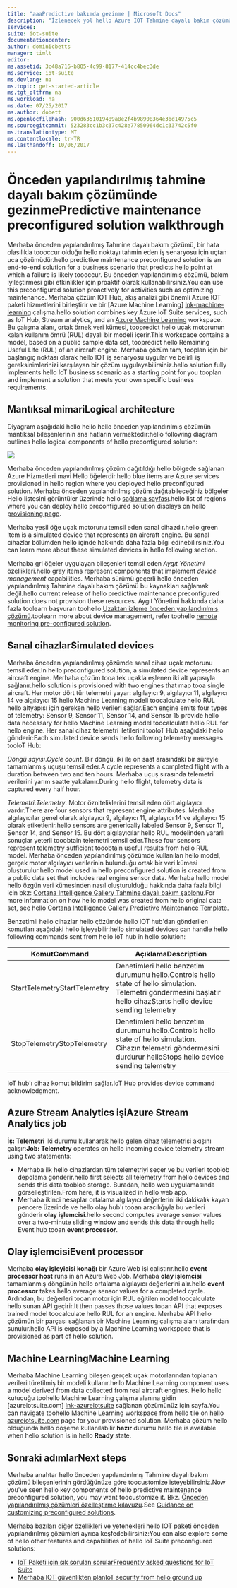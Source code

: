 ```yaml
---
title: "aaaPredictive bakımda gezinme | Microsoft Docs"
description: "İzlenecek yol hello Azure IOT Tahmine dayalı bakım çözümü önceden yapılandırılmış."
services: 
suite: iot-suite
documentationcenter: 
author: dominicbetts
manager: timlt
editor: 
ms.assetid: 3c48a716-b805-4c99-8177-414cc4bec3de
ms.service: iot-suite
ms.devlang: na
ms.topic: get-started-article
ms.tgt_pltfrm: na
ms.workload: na
ms.date: 07/25/2017
ms.author: dobett
ms.openlocfilehash: 900d6351019489a8e2f4b98908364e3bd14975c5
ms.sourcegitcommit: 523283cc1b3c37c428e77850964dc1c33742c5f0
ms.translationtype: MT
ms.contentlocale: tr-TR
ms.lasthandoff: 10/06/2017
---
```

# <a name="predictive-maintenance-preconfigured-solution-walkthrough"></a><span data-ttu-id="7f525-103">Önceden yapılandırılmış tahmine dayalı bakım çözümünde gezinme</span><span class="sxs-lookup"><span data-stu-id="7f525-103">Predictive maintenance preconfigured solution walkthrough</span></span>

<span data-ttu-id="7f525-104">Merhaba önceden yapılandırılmış Tahmine dayalı bakım çözümü, bir hata olasılıkla toooccur olduğu hello noktayı tahmin eden iş senaryosu için uçtan uca çözümüdür.</span><span class="sxs-lookup"><span data-stu-id="7f525-104">hello predictive maintenance preconfigured solution is an end-to-end solution for a business scenario that predicts hello point at which a failure is likely toooccur.</span></span> <span data-ttu-id="7f525-105">Bu önceden yapılandırılmış çözümü, bakım iyileştirmesi gibi etkinlikler için proaktif olarak kullanabilirsiniz.</span><span class="sxs-lookup"><span data-stu-id="7f525-105">You can use this preconfigured solution proactively for activities such as optimizing maintenance.</span></span> <span data-ttu-id="7f525-106">Merhaba çözüm IOT Hub, akış analizi gibi önemli Azure IOT paketi hizmetlerini birleştirir ve bir [Azure Machine Learning] [ lnk-machine-learning] çalışma.</span><span class="sxs-lookup"><span data-stu-id="7f525-106">hello solution combines key Azure IoT Suite services, such as IoT Hub, Stream analytics, and an [Azure Machine Learning][lnk-machine-learning] workspace.</span></span> <span data-ttu-id="7f525-107">Bu çalışma alanı, ortak örnek veri kümesi, toopredict hello uçak motorunun kalan kullanım ömrü (RUL) dayalı bir modeli içerir.</span><span class="sxs-lookup"><span data-stu-id="7f525-107">This workspace contains a model, based on a public sample data set, toopredict hello Remaining Useful Life (RUL) of an aircraft engine.</span></span> <span data-ttu-id="7f525-108">Merhaba çözüm tam, tooplan için bir başlangıç noktası olarak hello IOT iş senaryosu uygular ve belirli iş gereksinimlerinizi karşılayan bir çözüm uygulayabilirsiniz.</span><span class="sxs-lookup"><span data-stu-id="7f525-108">hello solution fully implements hello IoT business scenario as a starting point for you tooplan and implement a solution that meets your own specific business requirements.</span></span>

## <a name="logical-architecture"></a><span data-ttu-id="7f525-109">Mantıksal mimari</span><span class="sxs-lookup"><span data-stu-id="7f525-109">Logical architecture</span></span>

<span data-ttu-id="7f525-110">Diyagram aşağıdaki hello hello hello önceden yapılandırılmış çözümün mantıksal bileşenlerinin ana hatların vermektedir:</span><span class="sxs-lookup"><span data-stu-id="7f525-110">hello following diagram outlines hello logical components of hello preconfigured solution:</span></span>

![][img-architecture]

<span data-ttu-id="7f525-111">Merhaba önceden yapılandırılmış çözüm dağıtıldığı hello bölgede sağlanan Azure Hizmetleri mavi Hello öğelerdir.</span><span class="sxs-lookup"><span data-stu-id="7f525-111">hello blue items are Azure services provisioned in hello region where you deployed hello preconfigured solution.</span></span> <span data-ttu-id="7f525-112">Merhaba önceden yapılandırılmış çözüm dağıtabileceğiniz bölgeler Hello listesini görüntüler üzerinde hello [sağlama sayfası][lnk-azureiotsuite].</span><span class="sxs-lookup"><span data-stu-id="7f525-112">hello list of regions where you can deploy hello preconfigured solution displays on hello [provisioning page][lnk-azureiotsuite].</span></span>

<span data-ttu-id="7f525-113">Merhaba yeşil öğe uçak motorunu temsil eden sanal cihazdır.</span><span class="sxs-lookup"><span data-stu-id="7f525-113">hello green item is a simulated device that represents an aircraft engine.</span></span> <span data-ttu-id="7f525-114">Bu sanal cihazlar bölümden hello içinde hakkında daha fazla bilgi edinebilirsiniz.</span><span class="sxs-lookup"><span data-stu-id="7f525-114">You can learn more about these simulated devices in hello following section.</span></span>

<span data-ttu-id="7f525-115">Merhaba gri öğeler uygulayan bileşenleri temsil eden *Aygıt Yönetimi* özellikleri.</span><span class="sxs-lookup"><span data-stu-id="7f525-115">hello gray items represent components that implement *device management* capabilities.</span></span> <span data-ttu-id="7f525-116">Merhaba sürümü geçerli hello önceden yapılandırılmış Tahmine dayalı bakım çözümü bu kaynakları sağlamak değil.</span><span class="sxs-lookup"><span data-stu-id="7f525-116">hello current release of hello predictive maintenance preconfigured solution does not provision these resources.</span></span> <span data-ttu-id="7f525-117">Aygıt Yönetimi hakkında daha fazla toolearn başvuran toohello [Uzaktan izleme önceden yapılandırılmış çözümü][lnk-remote-monitoring].</span><span class="sxs-lookup"><span data-stu-id="7f525-117">toolearn more about device management, refer toohello [remote monitoring pre-configured solution][lnk-remote-monitoring].</span></span>

## <a name="simulated-devices"></a><span data-ttu-id="7f525-118">Sanal cihazlar</span><span class="sxs-lookup"><span data-stu-id="7f525-118">Simulated devices</span></span>

<span data-ttu-id="7f525-119">Merhaba önceden yapılandırılmış çözümde sanal cihaz uçak motorunu temsil eder.</span><span class="sxs-lookup"><span data-stu-id="7f525-119">In hello preconfigured solution, a simulated device represents an aircraft engine.</span></span> <span data-ttu-id="7f525-120">Merhaba çözüm tooa tek uçakla eşlenen iki alt yapısıyla sağlanır.</span><span class="sxs-lookup"><span data-stu-id="7f525-120">hello solution is provisioned with two engines that map tooa single aircraft.</span></span> <span data-ttu-id="7f525-121">Her motor dört tür telemetri yayar: algılayıcı 9, algılayıcı 11, algılayıcı 14 ve algılayıcı 15 hello Machine Learning modeli toocalculate hello RUL hello altyapısı için gereken hello verileri sağlar.</span><span class="sxs-lookup"><span data-stu-id="7f525-121">Each engine emits four types of telemetry: Sensor 9, Sensor 11, Sensor 14, and Sensor 15 provide hello data necessary for hello Machine Learning model toocalculate hello RUL for hello engine.</span></span> <span data-ttu-id="7f525-122">Her sanal cihaz telemetri iletilerini tooIoT Hub aşağıdaki hello gönderir:</span><span class="sxs-lookup"><span data-stu-id="7f525-122">Each simulated device sends hello following telemetry messages tooIoT Hub:</span></span>

<span data-ttu-id="7f525-123">*Döngü sayısı*.</span><span class="sxs-lookup"><span data-stu-id="7f525-123">*Cycle count*.</span></span> <span data-ttu-id="7f525-124">Bir döngü, iki ile on saat arasındaki bir süreyle tamamlanmış uçuşu temsil eder.</span><span class="sxs-lookup"><span data-stu-id="7f525-124">A cycle represents a completed flight with a duration between two and ten hours.</span></span> <span data-ttu-id="7f525-125">Merhaba uçuş sırasında telemetri verilerini yarım saatte yakalanır.</span><span class="sxs-lookup"><span data-stu-id="7f525-125">During hello flight, telemetry data is captured every half hour.</span></span>

<span data-ttu-id="7f525-126">*Telemetri*.</span><span class="sxs-lookup"><span data-stu-id="7f525-126">*Telemetry*.</span></span> <span data-ttu-id="7f525-127">Motor özniteliklerini temsil eden dört algılayıcı vardır.</span><span class="sxs-lookup"><span data-stu-id="7f525-127">There are four sensors that represent engine attributes.</span></span> <span data-ttu-id="7f525-128">Merhaba algılayıcılar genel olarak algılayıcı 9, algılayıcı 11, algılayıcı 14 ve algılayıcı 15 olarak etiketlenir.</span><span class="sxs-lookup"><span data-stu-id="7f525-128">hello sensors are generically labeled Sensor 9, Sensor 11, Sensor 14, and Sensor 15.</span></span> <span data-ttu-id="7f525-129">Bu dört algılayıcılar hello RUL modelinden yararlı sonuçlar yeterli tooobtain telemetri temsil eder.</span><span class="sxs-lookup"><span data-stu-id="7f525-129">These four sensors represent telemetry sufficient tooobtain useful results from hello RUL model.</span></span> <span data-ttu-id="7f525-130">Merhaba önceden yapılandırılmış çözümde kullanılan hello model, gerçek motor algılayıcı verilerinin bulunduğu ortak bir veri kümesi oluşturulur.</span><span class="sxs-lookup"><span data-stu-id="7f525-130">hello model used in hello preconfigured solution is created from a public data set that includes real engine sensor data.</span></span> <span data-ttu-id="7f525-131">Merhaba hello model hello özgün veri kümesinden nasıl oluşturulduğu hakkında daha fazla bilgi için bkz: [Cortana Intelligence Gallery Tahmine dayalı bakım şablonu][lnk-cortana-analytics].</span><span class="sxs-lookup"><span data-stu-id="7f525-131">For more information on how hello model was created from hello original data set, see hello [Cortana Intelligence Gallery Predictive Maintenance Template][lnk-cortana-analytics].</span></span>

<span data-ttu-id="7f525-132">Benzetimli hello cihazlar hello çözümde hello IOT hub'dan gönderilen komutları aşağıdaki hello işleyebilir:</span><span class="sxs-lookup"><span data-stu-id="7f525-132">hello simulated devices can handle hello following commands sent from hello IoT hub in hello solution:</span></span>

| <span data-ttu-id="7f525-133">Komut</span><span class="sxs-lookup"><span data-stu-id="7f525-133">Command</span></span> | <span data-ttu-id="7f525-134">Açıklama</span><span class="sxs-lookup"><span data-stu-id="7f525-134">Description</span></span> |
| --- | --- |
| <span data-ttu-id="7f525-135">StartTelemetry</span><span class="sxs-lookup"><span data-stu-id="7f525-135">StartTelemetry</span></span> |<span data-ttu-id="7f525-136">Denetimleri hello benzetim durumunu hello.</span><span class="sxs-lookup"><span data-stu-id="7f525-136">Controls hello state of hello simulation.</span></span><br/><span data-ttu-id="7f525-137">Telemetri göndermesini başlatır hello cihaz</span><span class="sxs-lookup"><span data-stu-id="7f525-137">Starts hello device sending telemetry</span></span> |
| <span data-ttu-id="7f525-138">StopTelemetry</span><span class="sxs-lookup"><span data-stu-id="7f525-138">StopTelemetry</span></span> |<span data-ttu-id="7f525-139">Denetimleri hello benzetim durumunu hello.</span><span class="sxs-lookup"><span data-stu-id="7f525-139">Controls hello state of hello simulation.</span></span><br/><span data-ttu-id="7f525-140">Cihazın telemetri göndermesini durdurur hello</span><span class="sxs-lookup"><span data-stu-id="7f525-140">Stops hello device sending telemetry</span></span> |

<span data-ttu-id="7f525-141">IoT hub'ı cihaz komut bildirim sağlar.</span><span class="sxs-lookup"><span data-stu-id="7f525-141">IoT Hub provides device command acknowledgment.</span></span>

## <a name="azure-stream-analytics-job"></a><span data-ttu-id="7f525-142">Azure Stream Analytics işi</span><span class="sxs-lookup"><span data-stu-id="7f525-142">Azure Stream Analytics job</span></span>

<span data-ttu-id="7f525-143">**İş: Telemetri** iki durumu kullanarak hello gelen cihaz telemetrisi akışını çalışır:</span><span class="sxs-lookup"><span data-stu-id="7f525-143">**Job: Telemetry** operates on hello incoming device telemetry stream using two statements:</span></span>

* <span data-ttu-id="7f525-144">Merhaba ilk hello cihazlardan tüm telemetriyi seçer ve bu verileri tooblob depolama gönderir.</span><span class="sxs-lookup"><span data-stu-id="7f525-144">hello first selects all telemetry from hello devices and sends this data tooblob storage.</span></span> <span data-ttu-id="7f525-145">Buradan, hello web uygulamasında görselleştirilen.</span><span class="sxs-lookup"><span data-stu-id="7f525-145">From here, it is visualized in hello web app.</span></span>
* <span data-ttu-id="7f525-146">Merhaba ikinci hesaplar ortalama algılayıcı değerlerini iki dakikalık kayan pencere üzerinde ve hello olay hub'ı tooan aracılığıyla bu verileri gönderir **olay işlemcisi**.</span><span class="sxs-lookup"><span data-stu-id="7f525-146">hello second computes average sensor values over a two-minute sliding window and sends this data through hello Event hub tooan **event processor**.</span></span>

## <a name="event-processor"></a><span data-ttu-id="7f525-147">Olay işlemcisi</span><span class="sxs-lookup"><span data-stu-id="7f525-147">Event processor</span></span>
<span data-ttu-id="7f525-148">Merhaba **olay işleyicisi konağı** bir Azure Web işi çalıştırır.</span><span class="sxs-lookup"><span data-stu-id="7f525-148">hello **event processor host** runs in an Azure Web Job.</span></span> <span data-ttu-id="7f525-149">Merhaba **olay işlemcisi** tamamlanmış döngünün hello ortalama algılayıcı değerlerini alır.</span><span class="sxs-lookup"><span data-stu-id="7f525-149">hello **event processor** takes hello average sensor values for a completed cycle.</span></span> <span data-ttu-id="7f525-150">Ardından, bu değerleri tooan motor için RUL eğitilen model toocalculate hello sunan API geçirir.</span><span class="sxs-lookup"><span data-stu-id="7f525-150">It then passes those values tooan API that exposes trained model toocalculate hello RUL for an engine.</span></span> <span data-ttu-id="7f525-151">Merhaba API hello çözümün bir parçası sağlanan bir Machine Learning çalışma alanı tarafından sunulur.</span><span class="sxs-lookup"><span data-stu-id="7f525-151">hello API is exposed by a Machine Learning workspace that is provisioned as part of hello solution.</span></span>

## <a name="machine-learning"></a><span data-ttu-id="7f525-152">Machine Learning</span><span class="sxs-lookup"><span data-stu-id="7f525-152">Machine Learning</span></span>
<span data-ttu-id="7f525-153">Merhaba Machine Learning bileşen gerçek uçak motorlarından toplanan verileri türetilmiş bir modeli kullanır.</span><span class="sxs-lookup"><span data-stu-id="7f525-153">hello Machine Learning component uses a model derived from data collected from real aircraft engines.</span></span> <span data-ttu-id="7f525-154">Hello hello kutucuğu toohello Machine Learning çalışma alanına gidin [azureiotsuite.com] [ lnk-azureiotsuite] sağlanan çözümünüz için sayfa.</span><span class="sxs-lookup"><span data-stu-id="7f525-154">You can navigate toohello Machine Learning workspace from hello tile on hello [azureiotsuite.com][lnk-azureiotsuite] page for your provisioned solution.</span></span> <span data-ttu-id="7f525-155">Merhaba çözüm hello olduğunda hello döşeme kullanılabilir **hazır** durumu.</span><span class="sxs-lookup"><span data-stu-id="7f525-155">hello tile is available when hello solution is in hello **Ready** state.</span></span>


## <a name="next-steps"></a><span data-ttu-id="7f525-156">Sonraki adımlar</span><span class="sxs-lookup"><span data-stu-id="7f525-156">Next steps</span></span>
<span data-ttu-id="7f525-157">Merhaba anahtar hello önceden yapılandırılmış Tahmine dayalı bakım çözümü bileşenlerinin gördüğünüze göre toocustomize isteyebilirsiniz.</span><span class="sxs-lookup"><span data-stu-id="7f525-157">Now you've seen hello key components of hello predictive maintenance preconfigured solution, you may want toocustomize it.</span></span> <span data-ttu-id="7f525-158">Bkz. [Önceden yapılandırılmış çözümleri özelleştirme kılavuzu][lnk-customize].</span><span class="sxs-lookup"><span data-stu-id="7f525-158">See [Guidance on customizing preconfigured solutions][lnk-customize].</span></span>

<span data-ttu-id="7f525-159">Merhaba bazıları diğer özellikleri ve yetenekleri hello IOT paketi önceden yapılandırılmış çözümleri ayrıca keşfedebilirsiniz:</span><span class="sxs-lookup"><span data-stu-id="7f525-159">You can also explore some of hello other features and capabilities of hello IoT Suite preconfigured solutions:</span></span>

* <span data-ttu-id="7f525-160">[IoT Paketi için sık sorulan sorular][lnk-faq]</span><span class="sxs-lookup"><span data-stu-id="7f525-160">[Frequently asked questions for IoT Suite][lnk-faq]</span></span>
* <span data-ttu-id="7f525-161">[Merhaba IOT güvenlikten plan][lnk-security-groundup]</span><span class="sxs-lookup"><span data-stu-id="7f525-161">[IoT security from hello ground up][lnk-security-groundup]</span></span>

[img-architecture]: media/iot-suite-predictive-walkthrough/architecture.png

[lnk-remote-monitoring]: iot-suite-remote-monitoring-sample-walkthrough.md
[lnk-cortana-analytics]: http://gallery.cortanaintelligence.com/Collection/Predictive-Maintenance-Template-3
[lnk-azureiotsuite]: https://www.azureiotsuite.com/
[lnk-customize]: iot-suite-guidance-on-customizing-preconfigured-solutions.md
[lnk-faq]: iot-suite-faq.md
[lnk-security-groundup]: securing-iot-ground-up.md
[lnk-machine-learning]: https://azure.microsoft.com/services/machine-learning/